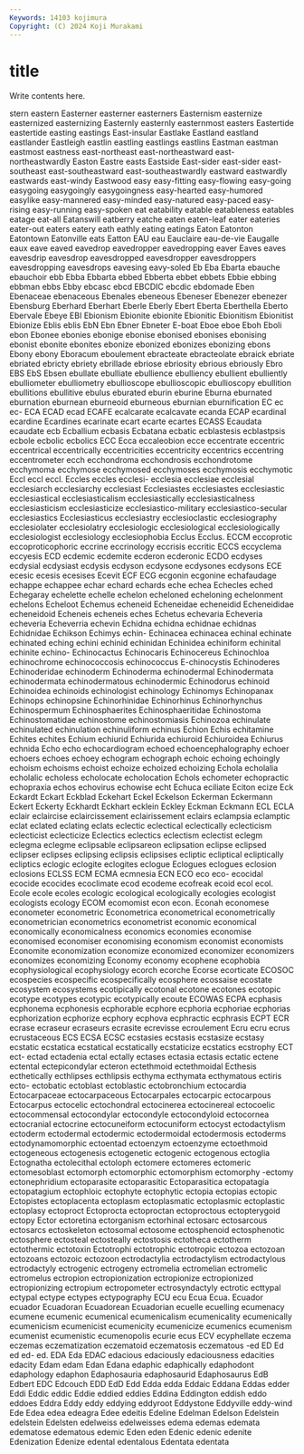 ```yaml
---
Keywords: 14103 kojimura
Copyright: (C) 2024 Koji Murakami
---
```


# title

Write contents here.



stern eastern Easterner easterner
easterners Easternism easternize easternized easternizing Easternly easternly easternmost easters Eastertide
eastertide easting eastings East-insular Eastlake Eastland eastland eastlander Eastleigh eastlin
eastling eastlings eastlins Eastman eastman eastmost eastness east-northeast east-northeastward east-northeastwardly
Easton Eastre easts Eastside East-sider east-sider east-southeast east-southeastward east-southeastwardly eastward
eastwardly eastwards east-windy Eastwood easy easy-fitting easy-flowing easy-going easygoing easygoingly
easygoingness easy-hearted easy-humored easylike easy-mannered easy-minded easy-natured easy-paced easy-rising easy-running
easy-spoken eat eatability eatable eatableness eatables eatage eat-all Eatanswill eatberry
eatche eaten eaten-leaf eater eateries eater-out eaters eatery eath eathly
eating eatings Eaton Eatonton Eatontown Eatonville eats Eatton EAU eau
Eauclaire eau-de-vie Eaugalle eaux eave eaved eavedrop eavedropper eavedropping eaver
Eaves eaves eavesdrip eavesdrop eavesdropped eavesdropper eavesdroppers eavesdropping eavesdrops eavesing
eavy-soled Eb Eba Ebarta ebauche ebauchoir ebb Ebba Ebbarta ebbed
Ebberta ebbet ebbets Ebbie ebbing ebbman ebbs Ebby ebcasc ebcd
EBCDIC ebcdic ebdomade Eben Ebenaceae ebenaceous Ebenales ebeneous Ebeneser Ebenezer
ebenezer Ebensburg Eberhard Eberhart Eberle Eberly Ebert Eberta Eberthella Eberto
Ebervale Ebeye EBI Ebionism Ebionite ebionite Ebionitic Ebionitism Ebionitist Ebionize
Eblis eblis EbN Ebn Ebner Ebneter E-boat Eboe eboe Eboh
Eboli ebon Ebonee ebonies ebonige ebonise ebonised ebonises ebonising ebonist
ebonite ebonites ebonize ebonized ebonizes ebonizing ebons Ebony ebony Eboracum
eboulement ebracteate ebracteolate ebraick ebriate ebriated ebricty ebriety ebrillade ebriose
ebriosity ebrious ebriously Ebro EBS EbS Ebsen ebullate ebulliate ebullience
ebulliency ebullient ebulliently ebulliometer ebulliometry ebullioscope ebullioscopic ebullioscopy ebullition ebullitions
ebullitive ebulus eburated eburin eburine Eburna eburnated eburnation eburnean eburneoid
eburneous eburnian eburnification EC ec ec- ECA ECAD ecad ECAFE
ecalcarate ecalcavate ecanda ECAP ecardinal ecardine Ecardines ecarinate ecart ecarte
ecartes ECASS Ecaudata ecaudate ecb Ecballium ecbasis Ecbatana ecbatic ecblastesis
ecblastpsis ecbole ecbolic ecbolics ECC Ecca eccaleobion ecce eccentrate eccentric
eccentrical eccentrically eccentricities eccentricity eccentrics eccentring eccentrometer ecch ecchondroma ecchondrosis
ecchondrotome ecchymoma ecchymose ecchymosed ecchymoses ecchymosis ecchymotic Eccl eccl eccl.
Eccles eccles ecclesi- ecclesia ecclesiae ecclesial ecclesiarch ecclesiarchy ecclesiast Ecclesiastes
ecclesiastes ecclesiastic ecclesiastical ecclesiasticalism ecclesiastically ecclesiasticalness ecclesiasticism ecclesiasticize ecclesiastico-military ecclesiastico-secular
ecclesiastics Ecclesiasticus ecclesiastry ecclesioclastic ecclesiography ecclesiolater ecclesiolatry ecclesiologic ecclesiological ecclesiologically
ecclesiologist ecclesiology ecclesiophobia Ecclus Ecclus. ECCM eccoprotic eccoproticophoric eccrine eccrinology
eccrisis eccritic ECCS eccyclema eccyesis ECD ecdemic ecdemite ecderon ecderonic
ECDO ecdyses ecdysial ecdysiast ecdysis ecdyson ecdysone ecdysones ecdysons ECE
ecesic ecesis ecesises Ecevit ECF ECG ecgonin ecgonine echafaudage echappe
echappee echar echard echards eche echea Echecles eched Echegaray echelette
echelle echelon echeloned echeloning echelonment echelons Echeloot Echemus echeneid Echeneidae
echeneidid Echeneididae echeneidoid Echeneis echeneis eches Echetus echevaria Echeveria echeveria
Echeverria echevin Echidna echidna echidnae echidnas Echidnidae Echikson Echimys echin-
Echinacea echinacea echinal echinate echinated eching echini echinid echinidan Echinidea
echiniform echinital echinite echino- Echinocactus Echinocaris Echinocereus Echinochloa echinochrome echinococcosis
echinococcus E-chinocystis Echinoderes Echinoderidae echinoderm Echinoderma echinodermal Echinodermata echinodermata echinodermatous
echinodermic Echinodorus echinoid Echinoidea echinoids echinologist echinology Echinomys Echinopanax Echinops
echinopsine Echinorhinidae Echinorhinus Echinorhynchus Echinospermum Echinosphaerites Echinosphaeritidae Echinostoma Echinostomatidae echinostome
echinostomiasis Echinozoa echinulate echinulated echinulation echinuliform echinus Echion Echis echitamine
Echites echites Echium echiurid Echiurida echiuroid Echiuroidea Echiurus echnida Echo
echo echocardiogram echoed echoencephalography echoer echoers echoes echoey echogram echograph
echoic echoing echoingly echoism echoisms echoist echoize echoized echoizing Echola
echolalia echolalic echoless echolocate echolocation Echols echometer echopractic echopraxia echos
echovirus echowise echt Echuca eciliate Eciton ecize Eck Eckardt Eckart
Eckblad Eckehart Eckel Eckelson Eckerman Eckermann Eckert Eckerty Eckhardt Eckhart
ecklein Eckley Eckman Eckmann ECL ECLA eclair eclaircise eclaircissement eclairissement
eclairs eclampsia eclamptic eclat eclated eclating eclats eclectic eclectical eclectically
eclecticism eclecticist eclecticize Eclectics eclectics eclectism eclectist eclegm eclegma eclegme
eclipsable eclipsareon eclipsation eclipse eclipsed eclipser eclipses eclipsing eclipsis eclipsises
ecliptic ecliptical ecliptically ecliptics eclogic eclogite eclogites eclogue Eclogues eclogues
eclosion eclosions ECLSS ECM ECMA ecmnesia ECN ECO eco eco-
ecocidal ecocide ecocides ecoclimate ecod ecodeme ecofreak ecoid ecol ecol.
Ecole ecole ecoles ecologic ecological ecologically ecologies ecologist ecologists ecology
ECOM ecomomist econ econ. Econah economese econometer econometric Econometrica econometrical
econometrically econometrician econometrics econometrist economic economical economically economicalness economics economies
economise economised economiser economising economism economist economists Economite economization economize
economized economizer economizers economizes economizing Economy economy ecophene ecophobia ecophysiological
ecophysiology ecorch ecorche Ecorse ecorticate ECOSOC ecospecies ecospecific ecospecifically ecosphere
ecossaise ecostate ecosystem ecosystems ecotipically ecotonal ecotone ecotones ecotopic ecotype
ecotypes ecotypic ecotypically ecoute ECOWAS ECPA ecphasis ecphonema ecphonesis ecphorable
ecphore ecphoria ecphoriae ecphorias ecphorization ecphorize ecphory ecphova ecphractic ecphrasis
ECPT ECR ecrase ecraseur ecraseurs ecrasite ecrevisse ecroulement Ecru ecru
ecrus ecrustaceous ECS ECSA ECSC ecstasies ecstasis ecstasize ecstasy ecstatic
ecstatica ecstatical ecstatically ecstaticize ecstatics ecstrophy ECT ect- ectad ectadenia
ectal ectally ectases ectasia ectasis ectatic ectene ectental ectepicondylar ecteron
ectethmoid ectethmoidal Ecthesis ecthetically ecthlipses ecthlipsis ecthyma ecthymata ecthymatous ectiris
ecto- ectobatic ectoblast ectoblastic ectobronchium ectocardia Ectocarpaceae ectocarpaceous Ectocarpales ectocarpic
ectocarpous Ectocarpus ectocelic ectochondral ectocinerea ectocinereal ectocoelic ectocommensal ectocondylar ectocondyle
ectocondyloid ectocornea ectocranial ectocrine ectocuneiform ectocuniform ectocyst ectodactylism ectoderm ectodermal
ectodermic ectodermoidal ectodermosis ectoderms ectodynamomorphic ectoentad ectoenzym ectoenzyme ectoethmoid ectogeneous
ectogenesis ectogenetic ectogenic ectogenous ectoglia Ectognatha ectolecithal ectoloph ectomere ectomeres
ectomeric ectomesoblast ectomorph ectomorphic ectomorphism ectomorphy -ectomy ectonephridium ectoparasite ectoparasitic
Ectoparasitica ectopatagia ectopatagium ectophloic ectophyte ectophytic ectopia ectopias ectopic Ectopistes
ectoplacenta ectoplasm ectoplasmatic ectoplasmic ectoplastic ectoplasy ectoproct Ectoprocta ectoproctan ectoproctous
ectopterygoid ectopy Ector ectoretina ectorganism ectorhinal ectosarc ectosarcous ectosarcs ectoskeleton
ectosomal ectosome ectosphenoid ectosphenotic ectosphere ectosteal ectosteally ectostosis ectotheca ectotherm
ectothermic ectotoxin Ectotrophi ectotrophic ectotropic ectozoa ectozoan ectozoans ectozoic ectozoon
ectrodactylia ectrodactylism ectrodactylous ectrodactyly ectrogenic ectrogeny ectromelia ectromelian ectromelic ectromelus
ectropion ectropionization ectropionize ectropionized ectropionizing ectropium ectropometer ectrosyndactyly ectrotic ecttypal
ectypal ectype ectypes ectypography ECU ecu Ecua Ecua. Ecuador ecuador
Ecuadoran Ecuadorean Ecuadorian ecuelle ecuelling ecumenacy ecumene ecumenic ecumenical ecumenicalism
ecumenicality ecumenically ecumenicism ecumenicist ecumenicity ecumenicize ecumenics ecumenism ecumenist ecumenistic
ecumenopolis ecurie ecus ECV ecyphellate eczema eczemas eczematization eczematoid eczematosis
eczematous -ed ED Ed ed ed- ed. EDA Eda EDAC
edacious edaciously edaciousness edacities edacity Edam edam Edan Edana edaphic
edaphically edaphodont edaphology edaphon Edaphosauria edaphosaurid Edaphosaurus EdB Edbert EDC
Edcouch EDD EdD Edd Edda edda Eddaic Eddana Eddas edder
Eddi Eddic eddic Eddie eddied eddies Eddina Eddington eddish eddo
eddoes Eddra Eddy eddy eddying eddyroot Eddystone Eddyville eddy-wind Ede
Edea edea edeagra Edee edeitis Edeline Edelman Edelson Edelstein edelstein
Edelsten edelweiss edelweisses edema edemas edemata edematose edematous edemic Eden
eden Edenic edenic edenite Edenization Edenize edental edentalous Edentata edentata
